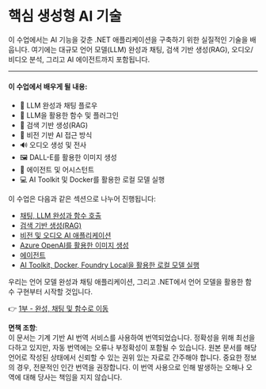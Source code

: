 # 핵심 생성형 AI 기술

이 수업에서는 AI 기능을 갖춘 .NET 애플리케이션을 구축하기 위한 실질적인 기술을 배웁니다. 여기에는 대규모 언어 모델(LLM) 완성과 채팅, 검색 기반 생성(RAG), 오디오/비디오 분석, 그리고 AI 에이전트까지 포함됩니다.

---

#### 이 수업에서 배우게 될 내용:

- 🌟 LLM 완성과 채팅 플로우  
- 🔗 LLM을 활용한 함수 및 플러그인  
- 🔎 검색 기반 생성(RAG)  
- 👀 비전 기반 AI 접근 방식  
- 🔊 오디오 생성 및 전사  
- 🖼️ DALL-E를 활용한 이미지 생성  
- 🧩 에이전트 및 어시스턴트  
- 💻 AI Toolkit 및 Docker를 활용한 로컬 모델 실행  

이 수업은 다음과 같은 섹션으로 나누어 진행됩니다:

- [채팅, LLM 완성과 함수 호출](./01-lm-completions-functions.md)  
- [검색 기반 생성(RAG)](./02-retrieval-augmented-generation.md)  
- [비전 및 오디오 AI 애플리케이션](./03-vision-audio.md)  
- [Azure OpenAI를 활용한 이미지 생성](./05-ImageGenerationOpenAI.md)  
- [에이전트](04-agents.md)  
- [AI Toolkit, Docker, Foundry Local을 활용한 로컬 모델 실행](./06-LocalModelRunners.md)  

우리는 언어 모델 완성과 채팅 애플리케이션, 그리고 .NET에서 언어 모델을 활용한 함수 구현부터 시작할 것입니다.

👉 [1부 - 완성, 채팅 및 함수로 이동](./01-lm-completions-functions.md)  

**면책 조항**:  
이 문서는 기계 기반 AI 번역 서비스를 사용하여 번역되었습니다. 정확성을 위해 최선을 다하고 있지만, 자동 번역에는 오류나 부정확성이 포함될 수 있습니다. 원본 문서를 해당 언어로 작성된 상태에서 신뢰할 수 있는 권위 있는 자료로 간주해야 합니다. 중요한 정보의 경우, 전문적인 인간 번역을 권장합니다. 이 번역 사용으로 인해 발생하는 오해나 오역에 대해 당사는 책임을 지지 않습니다.